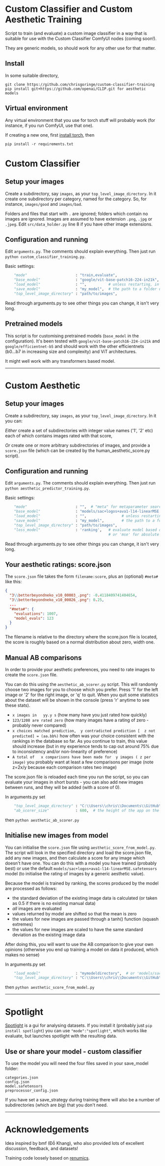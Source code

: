 # Custom Classifier and Custom Aesthetic Training

Script to train (and evaluate) a custom image classifier in a way that is suitable for use with the Custom Classifier ComfyUI nodes (coming soon!).

They are generic models, so should work for any other use for that matter.

## Install

In some suitable directory,
```
git clone https://github.com/chrisgoringe/custom-classifier-training
pip install git+https://github.com/openai/CLIP.git for aesthetic models
```

## Virtual environment

Any virtual environment that you use for torch stuff will probably work (for instance, if you run ComfyUI, use that one).

If creating a new one, first [install torch](https://pytorch.org/get-started/locally/), then 
```
pip install -r requirements.txt
```

# Custom Classifier

## Setup your images

Create a subdirectory, say `images`, as your `top_level_image_directory`. In it create one subdirectory per category, named for the category. So, for instance, `images/good` and `images/bad`.

Folders and files that start with `.` are ignored; folders which contain no images are ignored. Images are assumed to have extension `.png`, `.jpg` or `.jpeg`. Edit `src/data_holder.py` line 8 if you have other image extensions.

## Configuration and running

Edit `arguments.py`. The comments should explain everything. Then just run `python custom_classifier_training.py`.

Basic settings:

```python
    "mode"                      : "train,evaluate",
    "base_model"                : "google/vit-base-patch16-224-in21k",  # or see file for options
    "load_model"                : "",          # unless restarting, in which case 'my_model'
    "save_model"                : "my_model",  # the path to a folder used to save
    "top_level_image_directory" : "path/to/images", 
```

Read through arguments.py to see other things you can change, it isn't very long.

## Pretrained models 

This script is for customising pretrained models (`base_model` in the configuration). It's been tested with `google/vit-base-patch16-224-in21k` and `google/efficientnet-b5` and should work with the other efficientnets (b0...b7 in increasing size and complexity) and ViT architectures. 

It might well work with any transformers based model. 

---

# Custom Aesthetic

## Setup your images

Create a subdirectory, say `images`, as your `top_level_image_directory`. In it you can:

*Either* create a set of subdirectories with integer value names ('1', '2' etc) each of which contains images rated with that score, 

*Or* create one or more arbitrary subdirectories of images, and provide a `score.json` file (which can be created by the human_aesthetic_score.py script).

## Configuration and running

Edit `arguments.py`. The comments should explain everything. Then just run `python aesthetic_predictor_training.py`.

Basic settings:

```python
    "mode"                      : "",  # "meta" for metaparameter search, "spotlight" to use that tool after training
    "base_model"                : "models/sac+logos+ava1-l14-linearMSE.safetensors",  # or "" to start from scratch
    "load_model"                : "",                # unless restarting, in which case 'my_model'
    "save_model"                : "my_model",        # the path to a folder used to save
    "top_level_image_directory" : "path/to/images", 
    "loss_model"                : 'ranking',   # evaluate model based on how well it ranks pairs (relative values), 
                                               # or 'mse' for absolute mean square error (absolute values)
```

Read through arguments.py to see other things you can change, it isn't very long.

## Your aesthetic ratings: score.json

The `score.json` file takes the form `filename:score`, plus an (optional) `#meta#` like this:
```json
{
  "3\\betterbeyondneko_v10_00003_.png": -0.4118409741404654,
  "3\\betterbeyondneko_v10_00026_.png": 0.25,
  ...
  "#meta#": {
    "evaluations": 1007,
    "model_evals": 123
  }
}
```
The filename is relative to the directory where the score.json file is located, the score is roughly based on a normal distribution about zero, width one.

## Manual AB comparisons

In order to provide your aesthetic preferences, you need to rate images to create the `score.json` file.

You can do this using the `aesthetic_ab_scorer.py` script. This will randomly choose two images for you to choose which you prefer. Press '1' for the left image or '2' for the right image, or 'q' to quit. When you quit some statistics about the dataset will be shown in the console (press 'r' anytime to see these stats). 

- `x images in   yy.y s`  (how many have you just rated how quickly)
- `123/1208 are rated zero`  (how many images have a rating of zero - probably never compared)
- `x choices matched prediction,  y contradicted prediction [  z not predicted] = (aa.bb%)` how often was your choice consistent with the rankings in the database so far. As you continue to train, this value should increase (but in my experience tends to cap out around 75% due to inconsistency and/or non-linearity of preference)
- `A total of   x comparisons have been made for  y images ( z per image)` you probably want at least a few comparisons per image (note z=2x/y because each comparison rates two image)

The score.json file is reloaded each time you run the script, so you can evaluate your images in short bursts - you can also add new images between runs, and they will be added (with a score of 0).

In arguments.py set
```python
    "top_level_image_directory" : "C:\\Users\\chris\\Documents\\GitHub\\ComfyUI_windows_portable\\ComfyUI\\output\\compare", 
    "ab_scorer_size"            : 600,  # the height of the app on the screen
```

then `python aesthetic_ab_scorer.py`

## Initialise new images from model

You can initialise the `score.json` file using `aesthetic_score_from_model.py`. The script will look in the specified directory and load the score.json file, add any new images, and then calculate a score for any image which doesn't have one. You can do this with a model you have trained (probably best) or use the default `models/sac+logos+ava1-l14-linearMSE.safetensors` model (to initialise the rating of images by a generic aesthetic value).

Because the model is trained by ranking, the scores produced by the model are processed as follows:

- the standard deviation of the existing image data is calculated (or taken as 0.5 if there is no existing manual data)
- *all* images are evaluated
- values returned by model are shifted so that the mean is zero
- the values for new images are passed through a tanh() function (squash extremes)
- the values for new images are scaled to have the same standard deviation as the existing image data

After doing this, you will want to use the AB comparison to give your own opinions (otherwise you end up training a model on data it produced, which makes no sense)

In arguments.py set
```python
    "load_model"                : "mymodeldirectory",  # or 'models/sac+logos+ava1-l14-linearMSE.safetensors'
    "top_level_image_directory" : "C:\\Users\\chris\\Documents\\GitHub\\ComfyUI_windows_portable\\ComfyUI\\output\\compare", 
```

then `python aesthetic_score_from_model.py`

---

# Spotlight

[Spotlight](https://github.com/Renumics/spotlight) is a gui for analysing datasets. If you install it (probably just `pip install spotlight`) you can use `"mode":"spotlight"`, which works like evaluate, but launches spotlight with the resulting data.

## Use or share your model - custom classifier

To use the model you will need the four files saved in your save_model folder:

```
categories.json
config.json
model.safetensors
preprocessor_config.json
```

If you have set a save_strategy during training there will also be a number of subdirectories (which are *big*) that you don't need.

---

# Acknowledgements

Idea inspired by bmf (Đỗ Khang), who also provided lots of excellent discussion, feedback, and datasets!

Training code loosely based on [renumics](https://github.com/Renumics).